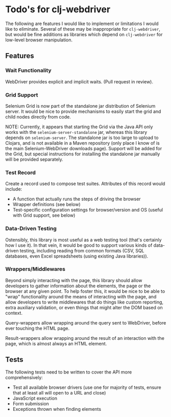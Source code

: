 # Todo's for clj-webdriver #

The following are features I would like to implement or limitations I would like to eliminate. Several of these may be inappropriate for `clj-webdriver`, but would be fine additions as libraries which depend on `clj-webdriver` for low-level browser manipulation.

## Features ##

### Wait Functionality ###

WebDriver provides explicit and implicit waits. (Pull request in review).

### Grid Support ###

Selenium Grid is now part of the standalone jar distribution of Selenium server. It would be nice to provide mechanisms to easily start the grid and child nodes directly from code.

NOTE: Currently, it appears that starting the Grid via the Java API only works with the `selenium-server-standalone` jar, whereas this library depends on `selenium-server`. The standalone jar is too large to upload to Clojars, and is not available in a Maven repository (only place I know of is the main Selenium-WebDriver downloads page). Support will be added for the Grid, but special instructions for installing the standalone jar manually will be provided separately.

### Test Record ###

Create a record used to compose test suites. Attributes of this record would include:

 * A function that actually runs the steps of driving the browser
 * Wrapper definitions (see below)
 * Test-specific configuration settings for browser/version and OS (useful with Grid support, see below)

### Data-Driven Testing ###

Ostensibly, this library is most useful as a web testing tool (that's certainly how I use it). In that vein, it would be good to support various kinds of data-driven testing, including reading from common formats (CSV, SQL databases, even Excel spreadsheets (using existing Java libraries)).

### Wrappers/Middlewares ###

Beyond simply interacting with the page, this library should allow developers to gather information about the elements, the page or the browser at any given point. To help foster this, it would be nice to be able to "wrap" functionality around the means of interacting with the page, and allow developers to write middlewares that do things like custom reporting, extra auxiliary validation, or even things that might alter the DOM based on context.

Query-wrappers allow wrapping around the query sent to WebDriver, before ever touching the HTML page.

Result-wrappers allow wrapping around the result of an interaction with the page, which is almost always an HTML element.

## Tests ##

The following tests need to be written to cover the API more comprehensively:

* Test all available browser drivers (use one for majority of tests, ensure that at least all will open to a URL and close)
* JavaScript execution
* Form submission
* Exceptions thrown when finding elements
